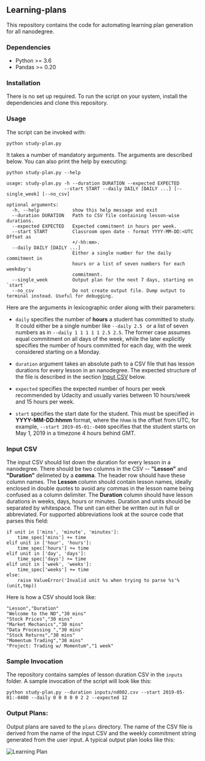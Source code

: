 ## Learning-plans
This repository contains the code for automating learning plan generation for all nanodegree. 

### Dependencies
 - Python >= 3.6
 - Pandas >= 0.20

 ### Installation
 There is no set up required. To run the script on your system, install the dependencies and clone this repository.

 ### Usage
 The script can be invoked with:

```python study-plan.py```

It takes a number of mandatory arguments. The arguments are described below. You can also print the help by executing:

```python study-plan.py --help```

```
usage: study-plan.py -h --duration DURATION --expected EXPECTED
                     --start START --daily DAILY [DAILY ...] [--single_week] [--no_csv] 

optional arguments:
  -h, --help            show this help message and exit
  --duration DURATION   Path to CSV file containing lesson-wise durations.
  --expected EXPECTED   Expected commitment in hours per week.
  --start START         Classroom open date - format YYYY-MM-DD:<UTC Offset as
                        +/-hh:mm>.
  --daily DAILY [DAILY ...]
                        Either a single number for the daily commitment in
                        hours or a list of seven numbers for each weekday's
                        commitment.
  --single_week         Output plan for the next 7 days, starting on `start`
  --no_csv              Do not create output file. Dump output to terminal instead. Useful for debugging. 
```
Here are the arguments in lexicographic order along with their parameters: 

- `daily` specifies the number of **hours** a student has committed to study. It could either be a single number like `--daily 2.5 ` or a list of seven numbers as in `--daily 1 1 1 1 1 2.5 2.5`. The former case assumes equal commitment on all days of the week, while the later explicitly specifies the number of hours committed for each day, with the week considered starting on a Monday.  

- `duration` argument takes an absolute path to a CSV file that has lesson durations for every lesson in an nanodegree. The expected structure of the file is described in the section [Input CSV]() below.

- `expected` specifies the expected number of hours per week recommended by Udacity and usually varies between 10 hours/week and 15 hours per week.

- `start` specifies the start date for the student. This must be specified in **YYYY-MM-DD:hhmm** format, where the `hhmm` is the offset from UTC, for example, `--start 2019-05-01:-0400` specifies that the student starts on May 1, 2019 in a timezone 4 hours behind GMT.


### Input CSV 

The input CSV should list down the duration for every lesson in a nanodegree. There should be two columns in the CSV -- **"Lesson"** and **"Duration"** delimeted by a **comma**. The header row should have these column names. The **Lesson** column should contain lesson names, ideally enclosed in double quotes to avoid any commas in the lesson name being confused as a column delimiter. The **Duration** column should have lesson durations in weeks, days, hours or minutes. Duration and units should be separated by whitespace. The unit can either be written out in full or abbreviated. For supported abbreviations look at the source code that parses this field:

```
if unit in ['mins', 'minute', 'minutes']:
    time_spec['mins'] += time
elif unit in ['hour', 'hours']:
    time_spec['hours'] += time
elif unit in ['day', 'days']:
    time_spec['days'] += time
elif unit in ['week', 'weeks']:
    time_spec['weeks'] += time
else:
    raise ValueError('Invalid unit %s when trying to parse %s'%(unit,tmp))
```
Here is how a CSV should look like:

```
"Lesson","Duration"
"Welcome to the ND","30 mins"
"Stock Prices","30 mins"
"Market Mechanics","30 mins"
"Data Processing ","30 mins"
"Stock Returns","30 mins"
"Momentum Trading","30 mins"
"Project: Trading w/ Momentum","1 week"
```

### Sample Invocation
The repository contains samples of lesson duration CSV in the `inputs`
folder. A sample invocation of the script will look like this:

```python study-plan.py --duration inputs/nd002.csv --start 2019-05-01:-0400 --daily 0 0 0 0 0 2 2 --expected 12```


### Output Plans:
Output plans are saved to the `plans` directory. The name of the CSV file is derived from the name of the input CSV and the weekly commitment string generated from the user input. A typical output plan looks like this:

![Learning Plan](res/plan.png)
